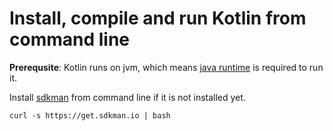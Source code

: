 # Install, compile and run Kotlin from command line

**Prerequsite**: Kotlin runs on jvm, which means [java runtime](http://www.codexpedia.com/java/java-environment-set-up-guide/) is required to run it.

Install [sdkman](http://sdkman.io) from command line if it is not installed yet.

```curl -s https://get.sdkman.io | bash```
